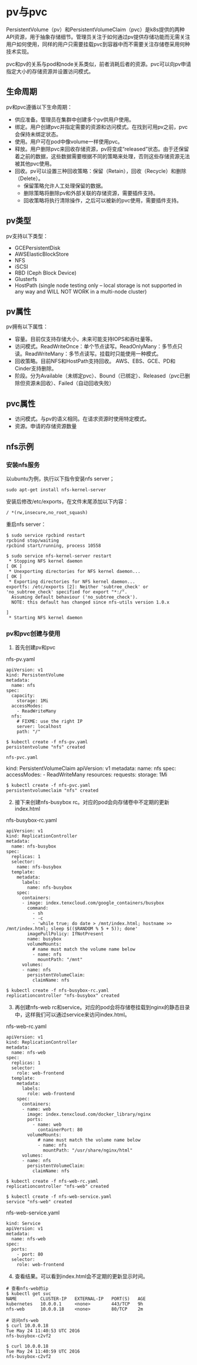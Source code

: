 # pv与pvc

PersistentVolume（pv）和PersistentVolumeClaim（pvc）是k8s提供的两种API资源，用于抽象存储细节。管理员关注于如何通过pv提供存储功能而无需关注用户如何使用，同样的用户只需要挂载pvc到容器中而不需要关注存储卷采用何种技术实现。

pvc和pv的关系与pod和node关系类似，前者消耗后者的资源。pvc可以向pv申请指定大小的存储资源并设置访问模式。

## 生命周期

pv和pvc遵循以下生命周期：

* 供应准备。管理员在集群中创建多个pv供用户使用。
* 绑定。用户创建pvc并指定需要的资源和访问模式。在找到可用pv之前，pvc会保持未绑定状态。
* 使用。用户可在pod中像volume一样使用pvc。
* 释放。用户删除pvc来回收存储资源，pv将变成“released”状态。由于还保留着之前的数据，这些数据需要根据不同的策略来处理，否则这些存储资源无法被其他pvc使用。
* 回收。pv可以设置三种回收策略：保留（Retain），回收（Recycle）和删除（Delete）。
    - 保留策略允许人工处理保留的数据。
    - 删除策略将删除pv和外部关联的存储资源，需要插件支持。
    - 回收策略将执行清除操作，之后可以被新的pvc使用，需要插件支持。

## pv类型

pv支持以下类型：

* GCEPersistentDisk
* AWSElasticBlockStore
* NFS
* iSCSI
* RBD (Ceph Block Device)
* Glusterfs
* HostPath (single node testing only – local storage is not supported in any way and WILL NOT WORK in a multi-node cluster)

## pv属性

pv拥有以下属性：

* 容量。目前仅支持存储大小，未来可能支持IOPS和吞吐量等。
* 访问模式。ReadWriteOnce：单个节点读写。ReadOnlyMany：多节点只读。ReadWriteMany：多节点读写。挂载时只能使用一种模式。
* 回收策略。目前NFS和HostPath支持回收。 AWS、EBS、GCE、PD和Cinder支持删除。
* 阶段。分为Available（未绑定pvc）、Bound（已绑定）、Released（pvc已删除但资源未回收）、Failed（自动回收失败）

## pvc属性

* 访问模式。与pv的语义相同。在请求资源时使用特定模式。
* 资源。申请的存储资源数量

## nfs示例

### 安装nfs服务

以ubuntu为例，执行以下指令安装nfs server；

```
sudo apt-get install nfs-kernel-server
```

安装后修改/etc/exports，在文件末尾添加以下内容：

```
/ *(rw,insecure,no_root_squash)
```

重启nfs server：

```
$ sudo service rpcbind restart 
rpcbind stop/waiting
rpcbind start/running, process 10558

$ sudo service nfs-kernel-server restart
 * Stopping NFS kernel daemon                                                                                                                                            [ OK ] 
 * Unexporting directories for NFS kernel daemon...                                                                                                                      [ OK ] 
 * Exporting directories for NFS kernel daemon...                                                                                                                               exportfs: /etc/exports [2]: Neither 'subtree_check' or 'no_subtree_check' specified for export "*:/".
  Assuming default behaviour ('no_subtree_check').
  NOTE: this default has changed since nfs-utils version 1.0.x
                                                                                                                                                                         ]
 * Starting NFS kernel daemon
```

### pv和pvc创建与使用

1. 首先创建pv和pvc

nfs-pv.yaml 

```
apiVersion: v1
kind: PersistentVolume
metadata:
  name: nfs
spec:
  capacity:
    storage: 1Mi
  accessModes:
    - ReadWriteMany
  nfs:
    # FIXME: use the right IP
    server: localhost 
    path: "/"

```

```
$ kubectl create -f nfs-pv.yaml 
persistentvolume "nfs" created

nfs-pvc.yaml

```
kind: PersistentVolumeClaim
apiVersion: v1
metadata:
  name: nfs
spec:
  accessModes:
    - ReadWriteMany
  resources:
    requests:
      storage: 1Mi

```
$ kubectl create -f nfs-pvc.yaml 
persistentvolumeclaim "nfs" created
```

2. 接下来创建nfs-busybox rc。对应的pod会向存储卷中不定期的更新index.html

nfs-busybox-rc.yaml

```
apiVersion: v1
kind: ReplicationController
metadata:
  name: nfs-busybox
spec:
  replicas: 1
  selector:
    name: nfs-busybox
  template:
    metadata:
      labels:
        name: nfs-busybox
    spec:
      containers:
      - image: index.tenxcloud.com/google_containers/busybox
        command:
          - sh
          - -c
          - 'while true; do date > /mnt/index.html; hostname >> /mnt/index.html; sleep $(($RANDOM % 5 + 5)); done'
        imagePullPolicy: IfNotPresent
        name: busybox
        volumeMounts:
          # name must match the volume name below
          - name: nfs
            mountPath: "/mnt"
      volumes:
      - name: nfs
        persistentVolumeClaim:
          claimName: nfs

```

```
$ kubectl create -f nfs-busybox-rc.yaml 
replicationcontroller "nfs-busybox" created
```

3. 再创建nfs-web rc和service。对应的pod会将存储卷挂载到nginx的静态目录中，这样我们可以通过service来访问index.html。

nfs-web-rc.yaml 

```
apiVersion: v1
kind: ReplicationController
metadata:
  name: nfs-web
spec:
  replicas: 1
  selector:
    role: web-frontend
  template:
    metadata:
      labels:
        role: web-frontend
    spec:
      containers:
      - name: web
        image: index.tenxcloud.com/docker_library/nginx 
        ports:
          - name: web
            containerPort: 80
        volumeMounts:
            # name must match the volume name below
            - name: nfs
              mountPath: "/usr/share/nginx/html"
      volumes:
      - name: nfs
        persistentVolumeClaim:
          claimName: nfs

```

```
$ kubectl create -f nfs-web-rc.yaml 
replicationcontroller "nfs-web" created

$ kubectl create -f nfs-web-service.yaml 
service "nfs-web" created
```
nfs-web-service.yaml 

```
kind: Service
apiVersion: v1
metadata:
  name: nfs-web
spec:
  ports:
    - port: 80
  selector:
    role: web-frontend

```

4. 查看结果。可以看到index.html会不定期的更新显示时间。

```
# 查看nfs-web的ip
$ kubectl get svc
NAME         CLUSTER-IP   EXTERNAL-IP   PORT(S)   AGE
kubernetes   10.0.0.1     <none>        443/TCP   9h
nfs-web      10.0.0.18    <none>        80/TCP    2m

# 访问nfs-web
$ curl 10.0.0.18
Tue May 24 11:40:53 UTC 2016
nfs-busybox-c2vf2

$ curl 10.0.0.18
Tue May 24 11:40:59 UTC 2016
nfs-busybox-c2vf2
```
